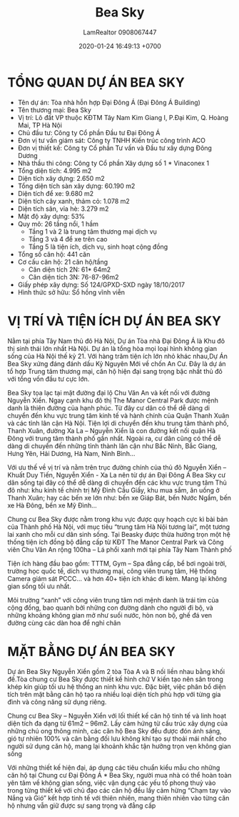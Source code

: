 ﻿---
layout: post
title:  "Bea Sky"
description: LamRealtor 0908067447 bán dự án căn hộ chung cư Bea Sky ở Hà Nội Hoàng Mai Đại Kim Kim Giang
image: /assets/roman-plaza/01-tong-quan.jpg
author: LamRealtor 0908067447
date:   2020-01-24 16:49:13 +0700
lang: vi
categories: ban du-an can-ho chung-cu ha-noi hoang-mai dai-kim kim-giang
---

# TỔNG QUAN DỰ ÁN BEA SKY

* Tên dự án: Tòa nhà hỗn hợp Đại Đông Á (Đại Đông Á Building)
* Tên thương mại: Bea Sky
* Vị trí: Lô đất VP thuộc KĐTM Tây Nam Kim Giang I, P.Đại Kim, Q. Hoàng Mai, TP Hà Nội
* Chủ đầu tư: Công ty Cổ phần Đầu tư Đại Đông Á
* Đơn vị tư vấn giám sát: Công ty TNHH Kiến trúc công trình ACO
* Đơn vị thiết kế: Công ty Cổ phần Tư vấn và Đầu tư xây dựng Đông Dương
* Nhà thầu thi công: Công ty Cổ phần Xây dựng số 1 * Vinaconex 1
* Tổng diện tích: 4.995 m2
* Diện tích xây dựng: 2.650 m2
* Tổng diện tích sàn xây dựng: 60.190 m2
* Diện tích để xe: 9.680 m2
* Diện tích cây xanh, thảm cỏ: 1.078 m2
* Diện tích sân, vỉa hè: 3.279 m2
* Mật độ xây dựng: 53%
* Quy mô: 26 tầng nổi, 1 hầm
    + Tầng 1 và 2 là trung tâm thương mại dịch vụ
    + Tầng 3 và 4 để xe trên cao
    + Tầng 5 là tiện ích, dịch vụ, sinh hoạt cộng đồng
* Tổng số căn hộ: 441 căn
* Cơ cấu căn hộ: 21 căn hộ/tầng
    + Căn diện tích 2N: 61* 64m2
    + Căn diện tích 3N: 76-87-96m2
* Giấy phép xây dựng: Số 124/GPXD-SXD ngày 18/10/2017
* Hình thức sở hữu: Sổ hồng vĩnh viễn

# VỊ TRÍ VÀ TIỆN ÍCH DỰ ÁN BEA SKY

Nằm tại phía Tây Nam thủ đô Hà Nội, Dự án Tòa nhà Đại Đông Á  là Khu đô thị sinh thái lớn nhất Hà Nội. Dự án là tổng hòa mọi loại hình không gian sống của Hà Nội thế kỷ 21. Với hàng trăm tiện ích lớn nhỏ khác nhau,Dự Án Bea Sky xứng đáng đánh dấu Kỷ Nguyên Mới về chốn An Cư. Đây là dự án tổ hợp Trung tâm thương mại, căn hộ hiện đại sang trọng bậc nhất thủ đô với tổng vốn đầu tư cực lớn.

Bea Sky tọa lạc tại mặt đường đại lộ Chu Văn An và kết nối với đường Nguyễn Xiển. Ngay cạnh khu đô thị The Manor Central Park được mệnh danh là thiên đường của hạnh phúc. Từ đây cư dân có thể dễ dàng di chuyển đến khu vực trung tâm kinh tế và hành chính của Quận Thanh Xuân và các tỉnh lân cận Hà Nội. Tiện lợi di chuyển đến khu trung tâm thành phố, Thanh Xuân, đường Xa La – Nguyễn Xiển là con đường kết nối quận Hà Đông với trung tâm thành phố gần nhất. Ngoài ra, cư dân cũng có thể dễ dàng di chuyển đến những tỉnh thành lân cận như Bắc Ninh, Bắc Giang, Hưng Yên, Hải Dương, Hà Nam, Ninh Bình…

Với ưu thế về vị trí và nằm trên trục đường chính của thủ đô Nguyễn Xiển – Khuất Duy Tiến, Nguyễn Xiển - Xa La nên từ dự án Đại Đông Á Bea Sky cư dân sống tại đây có thể dễ dàng di chuyển đến các khu vực trung tâm Thủ đô như: khu kinh tế chính trị Mỹ Đình Cầu Giấy, khu mua sắm, ăn uống ở Thanh Xuân; hay các bến xe lớn như: bến xe Giáp Bát, bến Nước Ngầm, bến xe Hà Đông, bến xe Mỹ Đình...

Chung cư Bea Sky được nằm trong khu vực được quy hoạch cực kì bài bản của Thành phố Hà Nội, với mục tiêu “trung tâm Hà Nội tương lai”, một tương lai xanh cho mỗi cư dân sinh sống. Tại Beasky được thừa hưởng trọn một hệ thống tiện ích đồng bộ đẳng cấp từ KĐT The Manor Central Park và Công viên Chu Văn An rộng 100ha – Lá phổi xanh mới tại phía Tây Nam Thành phố

Tiện ích hàng đầu bao gồm: TTTM, Gym – Spa đẳng cấp, bể bơi ngoài trời, trường học quốc tế, dich vụ thương mại, công viên trung tâm, Hệ thống Camera giám sát PCCC… và hơn 40+ tiện ích khác đi kèm. Mang lại không gian sống tối ưu nhất.

Môi trường “xanh” với công viên trung tâm nơi mệnh danh là trái tim của cộng đồng, bao quanh bởi những con đường dành cho người đi bộ, và những khoảng không gian mở như suối nước, hòn non bộ, ghế đá ven đường cùng các dàn hoa để nghỉ chân

# MẶT BẰNG DỰ ÁN BEA SKY

Dự án Bea Sky Nguyễn Xiển gồm 2 tòa Tòa A và B nối liền nhau bằng khối đế.Tòa chung cư Bea Sky được thiết kế hình chữ V kiến tạo nên sân trong khép kín giúp tối ưu hệ thống an ninh khu vực. Đặc biệt, việc phân bổ diện tích trên mặt bằng căn hộ tạo ra nhiều loại diện tích phù hợp với từng gia đình và công năng sử dụng riêng.

Chung cư Bea Sky – Nguyễn Xiển với lối thiết kế căn hộ tinh tế và linh hoạt diện tích đa dạng từ 61m2 – 96m2. Lấy cảm hứng từ cấu trúc xây dựng của những chú ong thông minh, các căn hộ Bea Sky đều được đón ánh sáng, gió tự nhiên 100% và cân bằng đối lưu không khí tạo sự thoải mái nhất cho người sử dụng căn hộ, mang lại khoảnh khắc tận hưởng trọn vẹn không gian sống

Với những thiết kế hiện đại, áp dụng các tiêu chuẩn kiểu mẫu cho những căn hộ tại Chung cư Đại Đông Á * Bea Sky, người mua nhà có thể hoàn toàn yên tâm về không gian sống, việc vận dụng các yếu tố phong thuỷ vào trong từng thiết kế với chủ đạo các căn hộ đều lấy cảm hừng “Chạm tay vào Nắng và Gió” kết hợp tinh tế với thiên nhiên, mang thiên nhiên vào từng căn hộ nhưng vẫn giữ được sự sang trọng và đẳng cấp